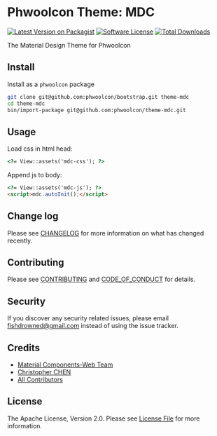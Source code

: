 # Phwoolcon Theme: MDC

[![Latest Version on Packagist][ico-version]][link-packagist]
[![Software License][ico-license]](LICENSE.md)
[![Total Downloads][ico-downloads]][link-downloads]

The Material Design Theme for Phwoolcon

## Install

Install as a `phwoolcon` package

```bash
git clone git@github.com:phwoolcon/bootstrap.git theme-mdc
cd theme-mdc
bin/import-package git@github.com:phwoolcon/theme-mdc.git
```

## Usage

Load css in html head:
```html
<?= View::assets('mdc-css'); ?>
```

Append js to body:
```html
<?= View::assets('mdc-js'); ?>
<script>mdc.autoInit();</script>
```

## Change log

Please see [CHANGELOG](CHANGELOG.md) for more information on what has changed recently.

## Contributing

Please see [CONTRIBUTING](CONTRIBUTING.md) and [CODE_OF_CONDUCT](CODE_OF_CONDUCT.md) for details.

## Security

If you discover any security related issues, please email fishdrowned@gmail.com instead of using the issue tracker.

## Credits
- [Material Components-Web Team](https://github.com/material-components/material-components-web)
- [Christopher CHEN][link-author]
- [All Contributors][link-contributors]

## License

The Apache License, Version 2.0. Please see [License File](LICENSE.md) for more information.

[ico-version]: https://img.shields.io/packagist/v/phwoolcon/theme-mdc.svg?style=flat-square
[ico-license]: https://img.shields.io/badge/license-Apache%202.0-brightgreen.svg?style=flat-square
[ico-travis]: https://img.shields.io/travis/phwoolcon/theme-mdc/master.svg?style=flat-square
[ico-scrutinizer]: https://img.shields.io/scrutinizer/coverage/g/phwoolcon/theme-mdc.svg?style=flat-square
[ico-code-quality]: https://img.shields.io/scrutinizer/g/phwoolcon/theme-mdc.svg?style=flat-square
[ico-downloads]: https://img.shields.io/packagist/dt/phwoolcon/theme-mdc.svg?style=flat-square

[link-packagist]: https://packagist.org/packages/phwoolcon/theme-mdc
[link-travis]: https://travis-ci.org/phwoolcon/theme-mdc
[link-scrutinizer]: https://scrutinizer-ci.com/g/phwoolcon/theme-mdc/code-structure
[link-code-quality]: https://scrutinizer-ci.com/g/phwoolcon/theme-mdc
[link-downloads]: https://packagist.org/packages/phwoolcon/theme-mdc
[link-author]: https://github.com/Fishdrowned
[link-contributors]: ../../contributors
